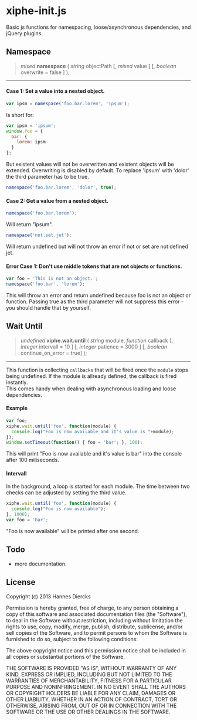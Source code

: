xiphe-init.js
=============

Basic js functions for namespacing, loose/asynchronous dependencies, and jQuery plugins.


Namespace
---------
> _mixed_ **namespace** ( _string_ objectPath [, _mixed_ value ] [, _boolean_ overwrite = false ] );

---

#### Case 1: Set a value into a nested object.
```js
var ipsm = namespace('foo.bar.lorem', 'ipsum');
```
Is short for:

```js
var ipsm = 'ipsum';
window.foo = {
  bar: {
    lorem: ipsm
  }
};
```
But existent values will not be overwritten and existent objects will be extended.
Overwriting is disabled by default. To replace 'ipsum' with 'dolor' the third parameter has to be true.
```js
namespace('foo.bar.lorem', 'dolor', true);
```

#### Case 2: Get a value from a nested object.
```js
namespace('foo.bar.lorem');
```
Will return "ipsum".
```js
namespace('not.set.jet');
```
Will return undefined but will not throw an error if not or set are not defined jet.

#### Error Case 1: Don't use middle tokens that are not objects or functions.
```js
var foo = 'This is not an object.';
namespace('foo.bar', 'lorem');
```
This will throw an error and return undefined because foo is not an object or function.
Passing true as the third parameter will not suppress this error - you should handle that by yourself. 


Wait Until
----------
> _undefined_ **xiphe.wait.until** ( _string_ module, _function_ callback [, _integer_ intervall = 10 ] [, _integer_ patience = 3000 ] [, _boolean_ continue_on_error = true] );

---

This function is collecting `callbacks` that will be fired once the `module` stops being undefined. If the module is allready defined, the callback is fired instantly.  
This comes handy when dealing with asynchronous loading and loose dependencies.

#### Example
```js
var foo;
xiphe.wait.until('foo', function(module) {
  console.log("Foo is now available and it's value is "+module);
});
window.setTimeout(function() { foo = 'bar'; }, 100);
```
This will print "Foo is now available and it's value is bar" into the console after 100 miliseconds.

#### Intervall
In the background, a loop is started for each module. The time between two checks can be adjusted by setting the third value.  
```js
xiphe.wait.until('foo', function(module) {
  console.log("Foo is now available");
}, 1000);
var foo = 'bar';
```
"Foo is now available" will be printed after one second.


Todo
----
* more documentation.


License
-------

Copyright (c) 2013 Hannes Diercks

Permission is hereby granted, free of charge, to any person obtaining a copy
of this software and associated documentation files (the "Software"), to deal
in the Software without restriction, including without limitation the rights
to use, copy, modify, merge, publish, distribute, sublicense, and/or sell
copies of the Software, and to permit persons to whom the Software is
furnished to do so, subject to the following conditions:

The above copyright notice and this permission notice shall be included in
all copies or substantial portions of the Software.

THE SOFTWARE IS PROVIDED "AS IS", WITHOUT WARRANTY OF ANY KIND, EXPRESS OR
IMPLIED, INCLUDING BUT NOT LIMITED TO THE WARRANTIES OF MERCHANTABILITY,
FITNESS FOR A PARTICULAR PURPOSE AND NONINFRINGEMENT. IN NO EVENT SHALL THE
AUTHORS OR COPYRIGHT HOLDERS BE LIABLE FOR ANY CLAIM, DAMAGES OR OTHER
LIABILITY, WHETHER IN AN ACTION OF CONTRACT, TORT OR OTHERWISE, ARISING FROM,
OUT OF OR IN CONNECTION WITH THE SOFTWARE OR THE USE OR OTHER DEALINGS IN
THE SOFTWARE.
